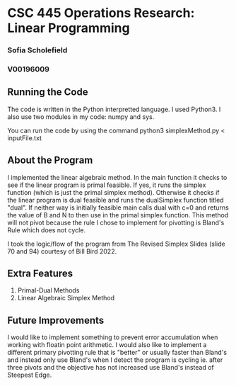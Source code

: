 # CSC 445 Operations Research: Linear Programming
### Sofia Scholefield
### V00196009


## Running the Code
The code is written in the Python interpretted language. I used Python3. I also use two modules in my code: numpy and sys.

You can run the code by using the command python3 simplexMethod.py < inputFile.txt

## About the Program
I implemented the linear algebraic method. In the main function it checks to see if the linear program is primal feasible. If yes, it runs the simplex function (which is just the primal simplex method). Otherwise it checks if the linear program is dual feasible and runs the dualSimplex function titled "dual". If neither way is initially feasible main calls dual with c=0 and returns the value of B and N to then use in the primal simplex function. This method will not pivot because the rule I chose to implement for pivotting is Bland's Rule which does not cycle.

I took the logic/flow of the program from The Revised Simplex Slides (slide 70 and 94) courtesy of Bill Bird 2022.


## Extra Features
1. Primal-Dual Methods
2. Linear Algebraic Simplex Method
    

## Future Improvements
I would like to implement something to prevent error accumulation when working with floatin point arithmetic. I would also like to implement a different primary pivotting rule that is "better" or usually faster than Bland's and instead only use Bland's when I detect the program is cycling ie. after three pivots and the objective has not increased use Bland's instead of Steepest Edge.
